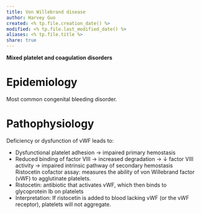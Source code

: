 ```yaml
---
title: Von Willebrand disease
author: Harvey Guo
created: <% tp.file.creation_date() %>
modified: <% tp.file.last_modified_date() %>
aliases: <% tp.file.title %>
share: true
---
```


**Mixed platelet and coagulation disorders**
# Epidemiology
Most common congenital bleeding disorder.
# Pathophysiology
Deficiency or dysfunction of vWF leads to:
- Dysfunctional platelet adhesion → impaired primary hemostasis
- Reduced binding of factor VIII → increased degradation → ↓ factor VIII activity → impaired intrinsic pathway of secondary hemostasis
Ristocetin cofactor assay: measures the ability of von Willebrand factor (vWF) to agglutinate platelets.
- Ristocetin: antibiotic that activates vWF, which then binds to glycoprotein Ib on platelets 
- Interpretation: If ristocetin is added to blood lacking vWF (or the vWF receptor), platelets will not aggregate.